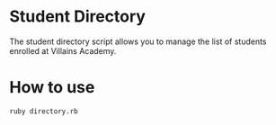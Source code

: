 # Student Directory #

The student directory script allows you to manage the list of students enrolled
at Villains Academy.

# How to use #

```shell
ruby directory.rb
```